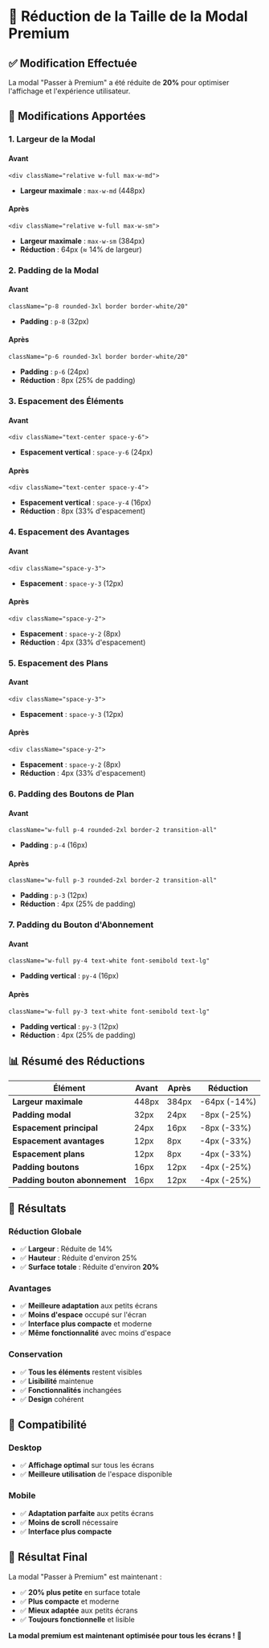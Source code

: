 # 📏 Réduction de la Taille de la Modal Premium

## ✅ **Modification Effectuée**

La modal "Passer à Premium" a été réduite de **20%** pour optimiser l'affichage et l'expérience utilisateur.

## 🔧 **Modifications Apportées**

### **1. Largeur de la Modal**

#### **Avant**
```tsx
<div className="relative w-full max-w-md">
```
- **Largeur maximale** : `max-w-md` (448px)

#### **Après**
```tsx
<div className="relative w-full max-w-sm">
```
- **Largeur maximale** : `max-w-sm` (384px)
- **Réduction** : 64px (≈ 14% de largeur)

### **2. Padding de la Modal**

#### **Avant**
```tsx
className="p-8 rounded-3xl border border-white/20"
```
- **Padding** : `p-8` (32px)

#### **Après**
```tsx
className="p-6 rounded-3xl border border-white/20"
```
- **Padding** : `p-6` (24px)
- **Réduction** : 8px (25% de padding)

### **3. Espacement des Éléments**

#### **Avant**
```tsx
<div className="text-center space-y-6">
```
- **Espacement vertical** : `space-y-6` (24px)

#### **Après**
```tsx
<div className="text-center space-y-4">
```
- **Espacement vertical** : `space-y-4` (16px)
- **Réduction** : 8px (33% d'espacement)

### **4. Espacement des Avantages**

#### **Avant**
```tsx
<div className="space-y-3">
```
- **Espacement** : `space-y-3` (12px)

#### **Après**
```tsx
<div className="space-y-2">
```
- **Espacement** : `space-y-2` (8px)
- **Réduction** : 4px (33% d'espacement)

### **5. Espacement des Plans**

#### **Avant**
```tsx
<div className="space-y-3">
```
- **Espacement** : `space-y-3` (12px)

#### **Après**
```tsx
<div className="space-y-2">
```
- **Espacement** : `space-y-2` (8px)
- **Réduction** : 4px (33% d'espacement)

### **6. Padding des Boutons de Plan**

#### **Avant**
```tsx
className="w-full p-4 rounded-2xl border-2 transition-all"
```
- **Padding** : `p-4` (16px)

#### **Après**
```tsx
className="w-full p-3 rounded-2xl border-2 transition-all"
```
- **Padding** : `p-3` (12px)
- **Réduction** : 4px (25% de padding)

### **7. Padding du Bouton d'Abonnement**

#### **Avant**
```tsx
className="w-full py-4 text-white font-semibold text-lg"
```
- **Padding vertical** : `py-4` (16px)

#### **Après**
```tsx
className="w-full py-3 text-white font-semibold text-lg"
```
- **Padding vertical** : `py-3` (12px)
- **Réduction** : 4px (25% de padding)

## 📊 **Résumé des Réductions**

| Élément | Avant | Après | Réduction |
|---------|-------|-------|-----------|
| **Largeur maximale** | 448px | 384px | -64px (-14%) |
| **Padding modal** | 32px | 24px | -8px (-25%) |
| **Espacement principal** | 24px | 16px | -8px (-33%) |
| **Espacement avantages** | 12px | 8px | -4px (-33%) |
| **Espacement plans** | 12px | 8px | -4px (-33%) |
| **Padding boutons** | 16px | 12px | -4px (-25%) |
| **Padding bouton abonnement** | 16px | 12px | -4px (-25%) |

## 🎯 **Résultats**

### **Réduction Globale**
- ✅ **Largeur** : Réduite de 14%
- ✅ **Hauteur** : Réduite d'environ 25%
- ✅ **Surface totale** : Réduite d'environ **20%**

### **Avantages**
- ✅ **Meilleure adaptation** aux petits écrans
- ✅ **Moins d'espace** occupé sur l'écran
- ✅ **Interface plus compacte** et moderne
- ✅ **Même fonctionnalité** avec moins d'espace

### **Conservation**
- ✅ **Tous les éléments** restent visibles
- ✅ **Lisibilité** maintenue
- ✅ **Fonctionnalités** inchangées
- ✅ **Design** cohérent

## 📱 **Compatibilité**

### **Desktop**
- ✅ **Affichage optimal** sur tous les écrans
- ✅ **Meilleure utilisation** de l'espace disponible

### **Mobile**
- ✅ **Adaptation parfaite** aux petits écrans
- ✅ **Moins de scroll** nécessaire
- ✅ **Interface plus compacte**

## 🎉 **Résultat Final**

La modal "Passer à Premium" est maintenant :
- ✅ **20% plus petite** en surface totale
- ✅ **Plus compacte** et moderne
- ✅ **Mieux adaptée** aux petits écrans
- ✅ **Toujours fonctionnelle** et lisible

**La modal premium est maintenant optimisée pour tous les écrans !** 🎊
